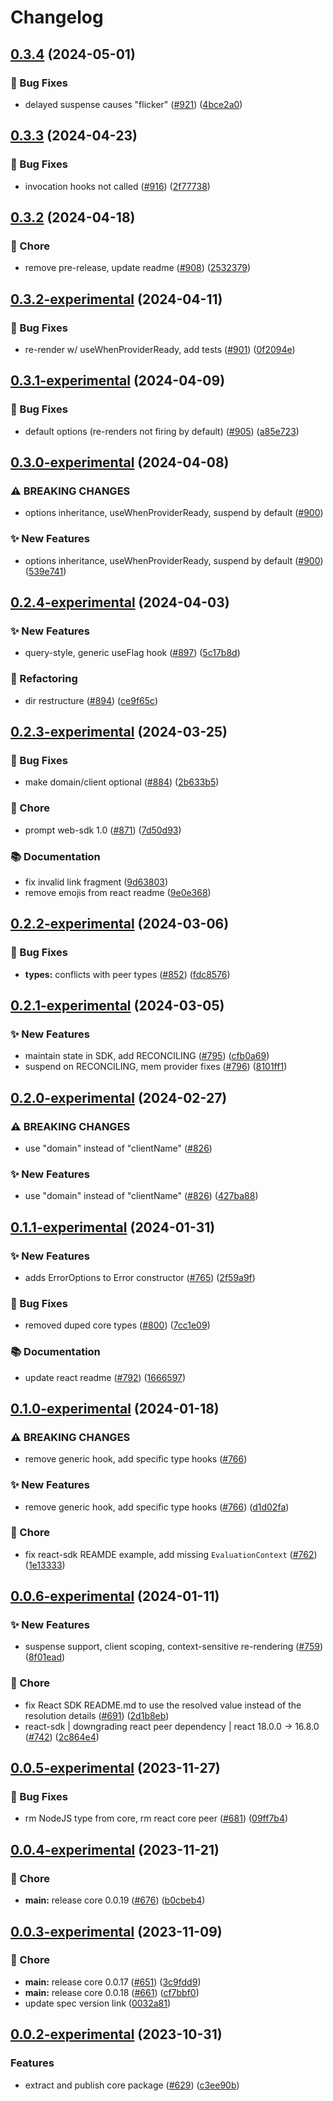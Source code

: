 # Changelog

## [0.3.4](https://github.com/open-feature/js-sdk/compare/react-sdk-v0.3.3...react-sdk-v0.3.4) (2024-05-01)


### 🐛 Bug Fixes

* delayed suspense causes "flicker" ([#921](https://github.com/open-feature/js-sdk/issues/921)) ([4bce2a0](https://github.com/open-feature/js-sdk/commit/4bce2a0f1a5a716160b8862f1882d24c97688288))

## [0.3.3](https://github.com/open-feature/js-sdk/compare/react-sdk-v0.3.2...react-sdk-v0.3.3) (2024-04-23)


### 🐛 Bug Fixes

* invocation hooks not called ([#916](https://github.com/open-feature/js-sdk/issues/916)) ([2f77738](https://github.com/open-feature/js-sdk/commit/2f7773809007733d1ccaeeaa58b1799d6c1731b4))

## [0.3.2](https://github.com/open-feature/js-sdk/compare/react-sdk-v0.3.2-experimental...react-sdk-v0.3.2) (2024-04-18)


### 🧹 Chore

* remove pre-release, update readme ([#908](https://github.com/open-feature/js-sdk/issues/908)) ([2532379](https://github.com/open-feature/js-sdk/commit/2532379f2ee5c38090a3e2c671edb2a6ca026bd5))

## [0.3.2-experimental](https://github.com/open-feature/js-sdk/compare/react-sdk-v0.3.1-experimental...react-sdk-v0.3.2-experimental) (2024-04-11)


### 🐛 Bug Fixes

* re-render w/ useWhenProviderReady, add tests ([#901](https://github.com/open-feature/js-sdk/issues/901)) ([0f2094e](https://github.com/open-feature/js-sdk/commit/0f2094e2360ffed58a6103c00e5ba0ade6ac50eb))

## [0.3.1-experimental](https://github.com/open-feature/js-sdk/compare/react-sdk-v0.3.0-experimental...react-sdk-v0.3.1-experimental) (2024-04-09)


### 🐛 Bug Fixes

* default options (re-renders not firing by default) ([#905](https://github.com/open-feature/js-sdk/issues/905)) ([a85e723](https://github.com/open-feature/js-sdk/commit/a85e72333fab85b3fcad87542c11fbed85ca9d85))

## [0.3.0-experimental](https://github.com/open-feature/js-sdk/compare/react-sdk-v0.2.4-experimental...react-sdk-v0.3.0-experimental) (2024-04-08)


### ⚠ BREAKING CHANGES

* options inheritance, useWhenProviderReady, suspend by default ([#900](https://github.com/open-feature/js-sdk/issues/900))

### ✨ New Features

* options inheritance, useWhenProviderReady, suspend by default ([#900](https://github.com/open-feature/js-sdk/issues/900)) ([539e741](https://github.com/open-feature/js-sdk/commit/539e7415de8dae333fed72ae80590021d9600830))

## [0.2.4-experimental](https://github.com/open-feature/js-sdk/compare/react-sdk-v0.2.3-experimental...react-sdk-v0.2.4-experimental) (2024-04-03)


### ✨ New Features

* query-style, generic useFlag hook ([#897](https://github.com/open-feature/js-sdk/issues/897)) ([5c17b8d](https://github.com/open-feature/js-sdk/commit/5c17b8dfcffd2f0145e5b2c79fa9dff842bbac92))


### 🔄 Refactoring

* dir restructure ([#894](https://github.com/open-feature/js-sdk/issues/894)) ([ce9f65c](https://github.com/open-feature/js-sdk/commit/ce9f65c6ec41867f67c528997cf3acef367f9260))

## [0.2.3-experimental](https://github.com/open-feature/js-sdk/compare/react-sdk-v0.2.2-experimental...react-sdk-v0.2.3-experimental) (2024-03-25)


### 🐛 Bug Fixes

* make domain/client optional ([#884](https://github.com/open-feature/js-sdk/issues/884)) ([2b633b5](https://github.com/open-feature/js-sdk/commit/2b633b56778dde9a8955f19ca207fa0e8dced884))


### 🧹 Chore

* prompt web-sdk 1.0 ([#871](https://github.com/open-feature/js-sdk/issues/871)) ([7d50d93](https://github.com/open-feature/js-sdk/commit/7d50d931d5cda349a31969c997e7581ea4883b6a))


### 📚 Documentation

* fix invalid link fragment ([9d63803](https://github.com/open-feature/js-sdk/commit/9d638038c0062704dc701bfbba3004e89ed59e3e))
* remove emojis from react readme ([9e0e368](https://github.com/open-feature/js-sdk/commit/9e0e368d2328de2c7a4a5d91068aa75ecd70f8ed))

## [0.2.2-experimental](https://github.com/open-feature/js-sdk/compare/react-sdk-v0.2.1-experimental...react-sdk-v0.2.2-experimental) (2024-03-06)


### 🐛 Bug Fixes

* **types:** conflicts with peer types ([#852](https://github.com/open-feature/js-sdk/issues/852)) ([fdc8576](https://github.com/open-feature/js-sdk/commit/fdc8576f472253604e26c36e10c0d315f71dbe1c))

## [0.2.1-experimental](https://github.com/open-feature/js-sdk/compare/react-sdk-v0.2.0-experimental...react-sdk-v0.2.1-experimental) (2024-03-05)


### ✨ New Features

* maintain state in SDK, add RECONCILING ([#795](https://github.com/open-feature/js-sdk/issues/795)) ([cfb0a69](https://github.com/open-feature/js-sdk/commit/cfb0a69c42bd06bf59a7b8761fd90739872a8aeb))
* suspend on RECONCILING, mem provider fixes ([#796](https://github.com/open-feature/js-sdk/issues/796)) ([8101ff1](https://github.com/open-feature/js-sdk/commit/8101ff197ff97808d14114e56aae27023f9b09f6))

## [0.2.0-experimental](https://github.com/open-feature/js-sdk/compare/react-sdk-v0.1.1-experimental...react-sdk-v0.2.0-experimental) (2024-02-27)


### ⚠ BREAKING CHANGES

* use "domain" instead of "clientName" ([#826](https://github.com/open-feature/js-sdk/issues/826))

### ✨ New Features

* use "domain" instead of "clientName" ([#826](https://github.com/open-feature/js-sdk/issues/826)) ([427ba88](https://github.com/open-feature/js-sdk/commit/427ba883f5b3d38e40ed3dd493c6208f2f74691e))

## [0.1.1-experimental](https://github.com/open-feature/js-sdk/compare/react-sdk-v0.1.0-experimental...react-sdk-v0.1.1-experimental) (2024-01-31)


### ✨ New Features

* adds ErrorOptions to Error constructor ([#765](https://github.com/open-feature/js-sdk/issues/765)) ([2f59a9f](https://github.com/open-feature/js-sdk/commit/2f59a9f5a81135d81d3c6cd7a14863dc21b012b4))


### 🐛 Bug Fixes

* removed duped core types ([#800](https://github.com/open-feature/js-sdk/issues/800)) ([7cc1e09](https://github.com/open-feature/js-sdk/commit/7cc1e09a1118d0c541aeb5e43da74eb3983950a3))


### 📚 Documentation

* update react readme ([#792](https://github.com/open-feature/js-sdk/issues/792)) ([1666597](https://github.com/open-feature/js-sdk/commit/16665978394718558e3c43601737358098305a40))

## [0.1.0-experimental](https://github.com/open-feature/js-sdk/compare/react-sdk-v0.0.6-experimental...react-sdk-v0.1.0-experimental) (2024-01-18)


### ⚠ BREAKING CHANGES

* remove generic hook, add specific type hooks ([#766](https://github.com/open-feature/js-sdk/issues/766))

### ✨ New Features

* remove generic hook, add specific type hooks ([#766](https://github.com/open-feature/js-sdk/issues/766)) ([d1d02fa](https://github.com/open-feature/js-sdk/commit/d1d02fa59de5b5b1b8866c0b5d3de1a5bc0c5a04))


### 🧹 Chore

* fix react-sdk REAMDE example, add missing `EvaluationContext` ([#762](https://github.com/open-feature/js-sdk/issues/762)) ([1e13333](https://github.com/open-feature/js-sdk/commit/1e1333381909b790d0c4fc7590613b2ae6f1aa2e))

## [0.0.6-experimental](https://github.com/open-feature/js-sdk/compare/react-sdk-v0.0.5-experimental...react-sdk-v0.0.6-experimental) (2024-01-11)


### ✨ New Features

* suspense support, client scoping, context-sensitive re-rendering ([#759](https://github.com/open-feature/js-sdk/issues/759)) ([8f01ead](https://github.com/open-feature/js-sdk/commit/8f01ead29104d122b8126d2fee97c98556091344))


### 🧹 Chore

* fix React SDK README.md to use the resolved value instead of the resolution details ([#691](https://github.com/open-feature/js-sdk/issues/691)) ([2d1b8eb](https://github.com/open-feature/js-sdk/commit/2d1b8ebfb187db92db02ea36fa6d6ca291591b18))
* react-sdk | downgrading react peer dependency | react 18.0.0 -&gt; 16.8.0 ([#742](https://github.com/open-feature/js-sdk/issues/742)) ([2c864e4](https://github.com/open-feature/js-sdk/commit/2c864e46ccecd6d8825738f30a2d098dc66e26cf))

## [0.0.5-experimental](https://github.com/open-feature/js-sdk/compare/react-sdk-v0.0.4-experimental...react-sdk-v0.0.5-experimental) (2023-11-27)


### 🐛 Bug Fixes

* rm NodeJS type from core, rm react core peer ([#681](https://github.com/open-feature/js-sdk/issues/681)) ([09ff7b4](https://github.com/open-feature/js-sdk/commit/09ff7b4d99ec2bfa4ef9c18cb1845af1ca14d7b9))

## [0.0.4-experimental](https://github.com/open-feature/js-sdk/compare/react-sdk-v0.0.3-experimental...react-sdk-v0.0.4-experimental) (2023-11-21)


### 🧹 Chore

* **main:** release core 0.0.19 ([#676](https://github.com/open-feature/js-sdk/issues/676)) ([b0cbeb4](https://github.com/open-feature/js-sdk/commit/b0cbeb460cfb210d258cb7978e77f306353037d2))

## [0.0.3-experimental](https://github.com/open-feature/js-sdk/compare/react-sdk-v0.0.2-experimental...react-sdk-v0.0.3-experimental) (2023-11-09)


### 🧹 Chore

* **main:** release core 0.0.17 ([#651](https://github.com/open-feature/js-sdk/issues/651)) ([3c9fdd9](https://github.com/open-feature/js-sdk/commit/3c9fdd9e4c6b487f25494d03ed1f413d14b2ccfb))
* **main:** release core 0.0.18 ([#661](https://github.com/open-feature/js-sdk/issues/661)) ([cf7bbf0](https://github.com/open-feature/js-sdk/commit/cf7bbf063916c639878de16e54e974607a2cd7ed))
* update spec version link ([0032a81](https://github.com/open-feature/js-sdk/commit/0032a81924012a3b464e577e4505028d6a52cf82))

## [0.0.2-experimental](https://github.com/open-feature/js-sdk/compare/react-sdk-v0.0.1-experimental...react-sdk-v0.0.2-experimental) (2023-10-31)


### Features

* extract and publish core package ([#629](https://github.com/open-feature/js-sdk/issues/629)) ([c3ee90b](https://github.com/open-feature/js-sdk/commit/c3ee90b2e0fdcec235069960e7ec03e63028b08c))
